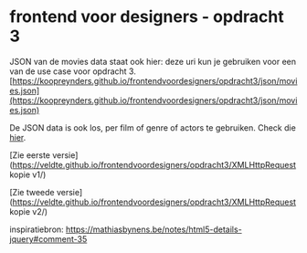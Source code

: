 # frontend voor designers - opdracht 3

JSON van de movies data staat ook hier:
deze uri kun je gebruiken voor een van de use case voor opdracht 3.
[https://koopreynders.github.io/frontendvoordesigners/opdracht3/json/movies.json](https://koopreynders.github.io/frontendvoordesigners/opdracht3/json/movies.json)

De JSON data is ook los, per film of genre of actors te gebruiken. Check die [hier](https://github.com/KoopReynders/frontendvoordesigners/tree/master/opdracht3/json).


[Zie eerste versie](https://veldte.github.io/frontendvoordesigners/opdracht3/XMLHttpRequest kopie v1/)

[Zie tweede versie](https://veldte.github.io/frontendvoordesigners/opdracht3/XMLHttpRequest kopie v2/)

inspiratiebron: https://mathiasbynens.be/notes/html5-details-jquery#comment-35